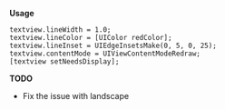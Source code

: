 **Usage**

	textview.lineWidth = 1.0;
    textview.lineColor = [UIColor redColor];
    textview.lineInset = UIEdgeInsetsMake(0, 5, 0, 25);
    textview.contentMode = UIViewContentModeRedraw;
    [textview setNeedsDisplay];


**TODO**

- Fix the issue with landscape
